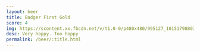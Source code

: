 ```yaml
---
layout: beer
title: Badger First Gold
score: 4
img: https://scontent.xx.fbcdn.net/v/t1.0-0/p480x480/995127_10151798803233745_1165661191_n.jpg?oh=e8fdb47ac6c91c3931971b7145305a7b&oe=58DCE17A
desc: Very hoppy. Too hoppy
permalink: /beer/:title.html
---
```

